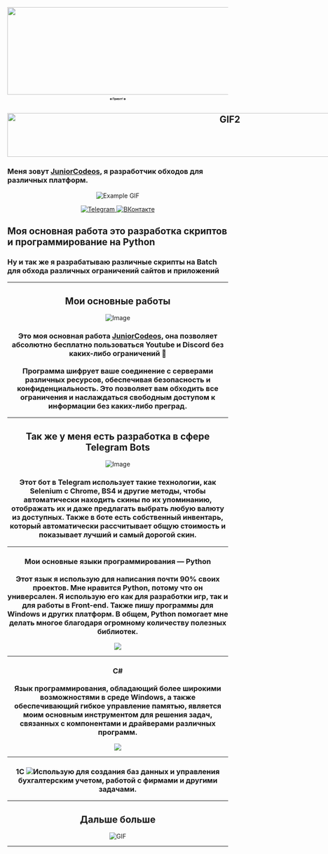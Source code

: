 <div align="center" style="margin: 0; padding: 0; border: none;">
  <h2>
    <img src="https://s5.ezgif.com/tmp/ezgif-5-7c5a48191a.gif" alt="GIF" style="width: 1100px; height: 200px; margin-top: 6;">
    <p align="center" style="width: 200px; height: 30px; font-size: 6px; margin-bottom: 0;">❄️ Привет! ❄️</p>
    <div style="margin: 0; padding: 0; display: inline-block;">
      <img src="https://content.foto.my.mail.ru/mail/skoros.t.b/_animated/i-44150.gif" alt="GIF2" style="width: 1000px; height: 100px; margin-top: 6;">
    </div>
  </h2>
</div>



<div>
    <h3><b>Меня зовут <a href="https://hipolink.me/juniorcodeos" target="_blank">JuniorCodeos</a>, я разработчик обходов для различных платформ.</b></h3>
</div>

<p align="center">
  <img src="https://steamuserimages-a.akamaihd.net/ugc/958603887331757558/D1E9FAB08630AFD6CB06EE7B719338B00BCEACBC/?imw=512&imh=219&ima=fit&impolicy=Letterbox&imcolor=%23000000&letterbox=true" alt="Example GIF">
</p>

<p align="center">
  <a href="https://t.me/juniorcodeos">
    <img src="https://img.shields.io/badge/Telegram-2CA5E0?style=for-the-badge&logo=telegram&logoColor=white" alt="Telegram">
  </a>
  <a href="https://vk.com/your_vk_link">
    <img src="https://img.shields.io/badge/ВКонтакте-0077FF?style=for-the-badge&logo=vk&logoColor=white" alt="ВКонтакте">
  </a>
</p>

<div align="left">
  <h2>
    <b>Моя основная работа это разработка скриптов и программирование на Python</b>
  </h2>
</div>

<div align="left">
   <h3> <b>Ну и так же я разрабатываю различные скрипты на Batch для обхода различных ограничений сайтов и приложений</b></h3>
</div>

<hr>

<div align="center">
    <h2>
      <b>Мои основные работы</b>
    </h2>
</div>

<div align="center">
  <img src="https://i.imgur.com/dvtdiLI.png" alt="Image">
  <div>
    <h3><b>Это моя основная работа <a href="https://t.me/juniorcodeos" target="_blank">JuniorCodeos</a>, она позволяет абсолютно бесплатно пользоваться Youtube и Discord без каких-либо ограничений 🎉<br><br>Программа шифрует ваше соединение с серверами различных ресурсов, обеспечивая безопасность и конфиденциальность. Это позволяет вам обходить все ограничения и наслаждаться свободным доступом к информации без каких-либо преград.</b></h3>
  </div>
</div>

<hr> 

<div align="center">
  <h2><b>Так же у меня есть разработка в сфере Telegram Bots</b></h2>
  <img src="https://i.imgur.com/Imugy4o.png" alt="Image">
    <div>
      <h3><b>Этот бот в Telegram использует такие технологии, как Selenium с Chrome, BS4 и другие методы, чтобы автоматически находить скины по их упоминанию, отображать их и даже предлагать выбрать любую валюту из доступных. Также в боте есть собственный инвентарь, который автоматически рассчитывает общую стоимость и показывает лучший и самый дорогой скин.</b></h3>
    </div>
</div>

<hr>

<div align="center">
  <h3><p>Мои основные языки программирования — Python <br><br>Этот язык я использую для написания почти 90% своих проектов. Мне нравится Python, потому что он универсален. Я использую его как для разработки игр, так и для работы в Front-end. Также пишу программы для Windows и других платформ. В общем, Python помогает мне делать многое благодаря огромному количеству полезных библиотек.</p></h3>
  <img src="https://cdn.dribbble.com/users/86357/screenshots/1879810/sb_dribbble.gif"> 
</div>

<hr>

<div align="center">
  <h3><p> C# <br><br>Язык программирования, обладающий более широкими возможностями в среде Windows, а также обеспечивающий гибкое управление памятью, является моим основным инструментом для решения задач, связанных с компонентами и драйверами различных программ.</p></h3>
    <img src="https://i.pinimg.com/originals/46/4a/9f/464a9f911e9fa854c2f76337d72c46c7.gif">
</div>

<hr>

<div align="center">
  <h3><p>1C <img src="https://i.imgur.com/g3v8Xkh.png">Использую для создания баз данных и управления бухгалтерским учетом, работой с фирмами и другими задачами.</p></h3>
</div>

<hr>

<div align="center">
  <h2><b>Дальше больше</b></h2>
  <img src="https://i.pinimg.com/originals/ce/88/46/ce88462b4a769a5b38e1b75ae175b3f6.gif" alt="GIF">
</div>
<hr>

